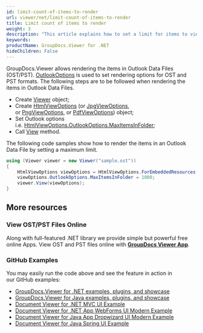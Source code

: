 ```yaml
---
id: limit-count-of-items-to-render
url: viewer/net/limit-count-of-items-to-render
title: Limit count of items to render
weight: 3
description: "This article explains how to set a limit for items to view of Outlook Data Files with GroupDocs.Viewer within your .NET applications."
keywords: 
productName: GroupDocs.Viewer for .NET
hideChildren: False
---
```

GroupDocs.Viewer allows rendering the items in Outlook Data Files (OST/PST). [OutlookOptions](https://apireference.groupdocs.com/net/viewer/groupdocs.viewer.options/outlookoptions) is used to set rendering options for OST and PST formats. The following steps are to be followed when rendering the items in Outlook Data Files.

* Create [Viewer](https://apireference.groupdocs.com/net/viewer/groupdocs.viewer/viewer) object;
* Create [HtmlViewOptions](https://apireference.groupdocs.com/net/viewer/groupdocs.viewer.options/htmlviewoptions) (or [JpgViewOptions](https://apireference.groupdocs.com/net/viewer/groupdocs.viewer.options/jpgviewoptions), or [PngViewOptions](https://apireference.groupdocs.com/net/viewer/groupdocs.viewer.options/pngviewoptions), or [PdfViewOptions](https://apireference.groupdocs.com/net/viewer/groupdocs.viewer.options/pdfviewoptions)) object;
* Set Outlook options i.e. [HtmlViewOptions.OutlookOptions.MaxItemsInFolder](https://apireference.groupdocs.com/net/viewer/groupdocs.viewer.options/outlookoptions/properties/maxitemsinfolder)*;*
* Call [View](https://apireference.groupdocs.com/net/viewer/groupdocs.viewer/viewer/methods/view) method.

The following code samples show how to render the items in an Outlook Data File by setting a maximum limit.

```csharp
using (Viewer viewer = new Viewer("sample.ost"))
{
    HtmlViewOptions viewOptions = HtmlViewOptions.ForEmbeddedResources();
    viewOptions.OutlookOptions.MaxItemsInFolder = 1000;
    viewer.View(viewOptions);
}
```

## More resources

### View OST/PST Files Online

Along with full-featured .NET library we provide simple but powerful free online Apps.
View OST and PST files online with **[GroupDocs Viewer App](https://products.groupdocs.app/viewer/outlook)**.

### GitHub Examples

You may easily run the code above and see the feature in action in our GitHub examples:

* [GroupDocs.Viewer for .NET examples, plugins, and showcase](https://github.com/groupdocs-viewer/GroupDocs.Viewer-for-.NET)
* [GroupDocs.Viewer for Java examples, plugins, and showcase](https://github.com/groupdocs-viewer/GroupDocs.Viewer-for-Java)
* [Document Viewer for .NET MVC UI Example](https://github.com/groupdocs-viewer/GroupDocs.Viewer-for-.NET-MVC)
* [Document Viewer for .NET App WebForms UI Modern Example](https://github.com/groupdocs-viewer/GroupDocs.Viewer-for-.NET-WebForms)
* [Document Viewer for Java App Dropwizard UI Modern Example](https://github.com/groupdocs-viewer/GroupDocs.Viewer-for-Java-Dropwizard)
* [Document Viewer for Java Spring UI Example](https://github.com/groupdocs-viewer/GroupDocs.Viewer-for-Java-Spring)